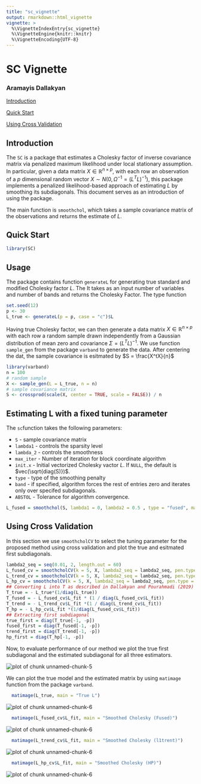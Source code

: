 ```yaml
---
title: "sc_vignette"
output: rmarkdown::html_vignette
vignette: >
  %\VignetteIndexEntry{sc_vignette}
  %\VignetteEngine{knitr::knitr}
  %\VignetteEncoding{UTF-8}
---
```


<a id="top"></a>

# SC Vignette
### Aramayis Dallakyan

[Introduction](#intro)

<!-- [Installation](#install) -->


[Quick Start](#qs)

[Using Cross Validation](#cv)

<a id="intro"></a>

## Introduction

The `SC` is a package that estimates a Cholesky factor of inverse covariance matrix via penalized maximum likelihood under local stationary assumption. In particular, given a data matrix $X \in \mathbb{R}^{n \times p}$, with each row an observation of a $p$ dimensional random vector $X \sim N(0, \Omega^{-1} = (L^T L)^{-1})$, this package implements a penalized likelihood-based approach of estimating $L$ by smoothing its subdiagonals.
This document serves as an introduction of using the package.

The main function is `smoothchol`, which takes a sample covariance matrix of the observations and returns the estimate of $L$. 

<a id="qs"></a>

## Quick Start



```r
library(SC)
```

## Usage
The package contains function `generateL` for generating true standard and modified Cholesky factor $L$. The  It takes as an input number of variables and number of bands and returns the Cholesky Factor. The type function 


```r
set.seed(12)
p <- 30
L_true <- generateL(p = p, case = "c")$L
```

Having true Cholesky factor, we can then generate a data matrix $X \in \mathbb{R}^{n \times p}$ with each row a random sample drawn independently from a Gaussian distribution of mean zero and covariance $\Sigma = (L^T L)^{-1}$. We use function `sample_gen` from the package `varband` to generate the data. After centering the dat, the sample covariance is esitmated by $S = \frac{X^tX}{n}$


```r
library(varband)
n = 100
# random sample
X <- sample_gen(L = L_true, n = n)
# sample covariance matrix
S <- crossprod(scale(X, center = TRUE, scale = FALSE)) / n
```

## Estimating L with a fixed tuning parameter

The `sc`function takes the following parameters:
- `S` - sample covariance matrix
- `lambda1` - controls the sparsity level
- `lambda_2` - controls the smoothness
- `max_iter` - Number of iteration for block coordinate algorithm
- `init.x`   - Initial vectorized Cholesky vactor $L$. If `NULL`, the default is $vec(\sqrt{diag(S)})$.
- `type` - type of the smoothing penalty
- `band` - if specified, algorithm forces the rest of entries zero and iterates only over specifed subdiagonals.
- `ABSTOL` - Tolerance for algorithm convergence.


```r
L_fused = smoothchol(S, lambda1 = 0, lambda2 = 0.5 , type = "fused", max_iter = 150)
```

<a id="cv"></a>

## Using Cross Validation

In this section we use `smoothcholCV` to select the tuning parameter for the proposed method using cross validation and plot the true and esitmated first subdiagonals.


```r
lambda2_seq = seq(0.01, 2, length.out = 60)
L_fused_cv = smoothcholCV(k = 5, X, lambda2_seq = lambda2_seq, pen.type = "fused", max_iter = 150, stand = TRUE )
L_trend_cv = smoothcholCV(k = 5, X, lambda2_seq = lambda2_seq, pen.type = "l1trend", max_iter = 150, stand = TRUE )
L_hp_cv = smoothcholCV(k = 5, X, lambda2_seq = lambda2_seq, pen.type = "HP", max_iter = 150, stan = TRUE )
## Converting L into T as described in Dallakyan and Pourahmadi (2019)
T_true = - L_true*(1/diag(L_true))
T_fused = - L_fused_cv$L_fit * (1 / diag(L_fused_cv$L_fit))
T_trend = - L_trend_cv$L_fit *(1 / diag(L_trend_cv$L_fit))
T_hp = - L_hp_cv$L_fit *(1/diag(L_fused_cv$L_fit))
## Extracting first subdiagonal
true_first = diag(T_true[-1, -p])
fused_first = diag(T_fused[-1, -p])
trend_first = diag(T_trend[-1, -p])
hp_first = diag(T_hp[-1, -p])
```

Now, to evaluate performance of our method we plot the true first subdiagonal and the estimated subdiagonal for all three estimators.

![plot of chunk unnamed-chunk-5](figure/unnamed-chunk-5-1.png)

We can plot the true model and the estimated matrix by using `matimage` function from the package `varband`. 


```r
  matimage(L_true, main = "True L")
```

![plot of chunk unnamed-chunk-6](figure/unnamed-chunk-6-1.png)

```r
  matimage(L_fused_cv$L_fit, main = "Smoothed Cholesky (Fused)")
```

![plot of chunk unnamed-chunk-6](figure/unnamed-chunk-6-2.png)

```r
  matimage(L_trend_cv$L_fit, main = "Smoothed Cholesky (l1trent)")
```

![plot of chunk unnamed-chunk-6](figure/unnamed-chunk-6-3.png)

```r
  matimage(L_hp_cv$L_fit, main = "Smoothed Cholesky (HP)")
```

![plot of chunk unnamed-chunk-6](figure/unnamed-chunk-6-4.png)
